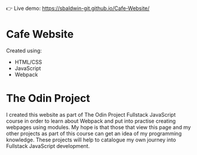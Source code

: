 :point_right: Live demo: https://sbaldwin-git.github.io/Cafe-Website/

# Cafe Website

Created using:

- HTML/CSS
- JavaScript
- Webpack

# The Odin Project

I created this website as part of The Odin Project Fullstack JavaScript course in order to learn about Webpack and put into practise creating webpages using modules.
My hope is that those that view this page and my other projects as part of this course can get an idea of my programming knowledge. These projects will help to catalogue my own journey into Fullstack JavaScript development.
